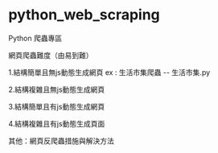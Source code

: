 # python_web_scraping
Python 爬蟲專區

網頁爬蟲難度（由易到難）

 1.結構簡單且無js動態生成網頁
   ex : 生活市集爬蟲 -- 生活市集.py
 
 2.結構複雜且無js動態生成網頁
 
 3.結構簡單且有js動態生成網頁
 
 4.結構複雜且有js動態生成頁面
 
 其他：網頁反爬蟲措施與解決方法
 
